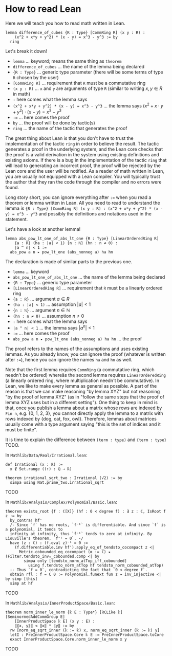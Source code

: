 # How to read Lean

Here we will teach you how to read math written in Lean.

```lean
lemma difference_of_cubes {R : Type} [CommRing R] (x y : R) :
    (x^2 + x*y + y^2) * (x - y) = x^3 - y^3 := by
  ring
```
Let's break it down!
* `lemma` ... keyword; means the same thing as `theorem`
* `difference_of_cubes` ... the name of the lemma being declared
* `{R : Type}` ... generic type parameter (there will be some terms of type `R` chosen by the user)
* `[CommRing R]` ... requirement that `R` must be a commutative ring
* `(x y : R)` ... `x` and `y` are arguments of type `R` (similar to writing $x, y \in R$ in math)
* `:` here comes what the lemma says
* `(x^2 + x*y + y^2) * (x - y) = x^3 - y^3` ... the lemma says $(x^2 + x \cdot y + y^2) \cdot (x - y) = x^3 - y^3$
* `:=` ... here comes the proof
* `by` ... the proof will be done by tactic(s)
* `ring` ... the name of the tactic that generates the proof

The great thing about Lean is that you don't have to trust the implementation of the tactic `ring` in order to believe the result.
The tactic generates a proof in the underlying system, and the Lean core checks that the proof is a valid derivation in the system
using existing definitions and existing axioms.
If there is a bug in the implementation of the tactic `ring` that will lead to generating an incorrect proof, the proof will be
rejected by the Lean core and the user will be notified.
As a reader of math written in Lean, you are usually not equipped with a Lean compiler.
You will typically trust the author that they ran the code through the compiler and no errors were found.

Long story short, you can ignore everything after `:=` when you read a theorem or lemma written in Lean.
All you need to read to understand the lemma is
`{R : Type} [CommRing R] (x y : R) : (x^2 + x*y + y^2) * (x - y) = x^3 - y^3`
and possibly the definitions and notations used in the statement.

Let's have a look at another lemma!

```lean
lemma abs_pow_lt_one_of_abs_lt_one {R : Type} [LinearOrderedRing R]
    {a : R} (ha : |a| < 1) {n : ℕ} (hn : n ≠ 0) :
    |a ^ n| < 1 :=
  abs_pow a n ▸ pow_lt_one (abs_nonneg a) ha hn
```
The declaration is made of similar parts to the previous one.
* `lemma` ... keyword
* `abs_pow_lt_one_of_abs_lt_one` ... the name of the lemma being declared
* `{R : Type}` ... generic type parameter
* `[LinearOrderedRing R]` ... requirement that `R` must be a linearly ordered ring
* `{a : R}` ... argument $a \in R$
* `(ha : |a| < 1)` ... assumption $|a|<1$
* `{n : ℕ}` ... argument $n \in ℕ$
* `(hn : n ≠ 0)` ... assumption $n \neq 0$
* `:` here comes what the lemma says
* `|a ^ n| < 1` ... the lemma says $|a^n|<1$
* `:=` ... here comes the proof
* `abs_pow a n ▸ pow_lt_one (abs_nonneg a) ha hn` ... the proof

The proof refers to the names of the assumptions and uses existing lemmas.
As you already know, you can ignore the proof (whatever is written after `:=`), hence you can ignore the names `ha` and `hn` as well.

Note that the first lemma requires `CommRing` (a commutative ring, which needn't be ordered) whereäs the second lemma requires
`LinearOrderedRing` (a linearly ordered ring, where multiplication needn't be commutative).
In Lean, we like to make every lemma as general as possible.
A part of the reason is that we can make reasoning "by lemma XYZ" but not reasoning "by the proof of lemma XYZ" (as in "follow
the same steps that the proof of lemma XYZ uses but in a different setting").
One thing to keep in mind is that, once you publish a lemma about a matrix whose rows are indexed by `Fin n`, e.g. {0, 1, 2, 3},
you cannot directly apply the lemma to a matrix with rows indexed by {dog, cat, fox, owl}.
Therefore, lemmas about matrices usually come with a type argument saying "this is the set of indices and it must be finite".

It is time to explain the difference between `(term : type)` and `{term : type}` TODO.

In `Mathlib/Data/Real/Irrational.lean`:
```lean
def Irrational (x : ℝ) :=
  x ∉ Set.range ((↑) : ℚ → ℝ)

theorem irrational_sqrt_two : Irrational (√2) := by
  simpa using Nat.prime_two.irrational_sqrt
```
TODO

In `Mathlib/Analysis/Complex/Polynomial/Basic.lean`:
```lean
theorem exists_root {f : ℂ[X]} (hf : 0 < degree f) : ∃ z : ℂ, IsRoot f z := by
  by_contra! hf'
  /- Since `f` has no roots, `f⁻¹` is differentiable. And since `f` is a polynomial, it tends to
  infinity at infinity, thus `f⁻¹` tends to zero at infinity. By Liouville's theorem, `f⁻¹ = 0`. -/
  have (z : ℂ) : (f.eval z)⁻¹ = 0 :=
    (f.differentiable.inv hf').apply_eq_of_tendsto_cocompact z <|
      Metric.cobounded_eq_cocompact (α := ℂ) ▸ (Filter.tendsto_inv₀_cobounded.comp <| by
        simpa only [tendsto_norm_atTop_iff_cobounded]
          using f.tendsto_norm_atTop hf tendsto_norm_cobounded_atTop)
  -- Thus `f = 0`, contradicting the fact that `0 < degree f`.
  obtain rfl : f = C 0 := Polynomial.funext fun z ↦ inv_injective <| by simp [this]
  simp at hf
```
TODO

In `Mathlib/Analysis/InnerProductSpace/Basic.lean`:
```lean
theorem norm_inner_le_norm {𝕜 E : Type*} [RCLike 𝕜] [SeminormedAddCommGroup E]
    [InnerProductSpace 𝕜 E] (x y : E) :
    ‖⟪x, y⟫‖ ≤ ‖x‖ * ‖y‖ := by
  rw [norm_eq_sqrt_inner (𝕜 := 𝕜) x, norm_eq_sqrt_inner (𝕜 := 𝕜) y]
  letI : PreInnerProductSpace.Core 𝕜 E := PreInnerProductSpace.toCore
  exact InnerProductSpace.Core.norm_inner_le_norm x y
```
TODO
